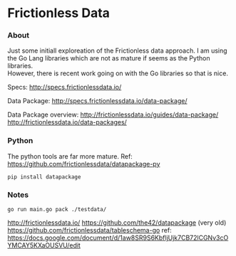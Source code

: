 # Frictionless Data

### About
Just some initiall exploreation of the Frictionless data approach.  I am using 
the Go Lang libraries which are not as mature if seems as the Python libraries.  
However, there is recent work going on with the Go libraries so that is nice. 

Specs:  http://specs.frictionlessdata.io/

Data Package:  http://specs.frictionlessdata.io/data-package/ 

Data Package overview: 
http://frictionlessdata.io/guides/data-package/
http://frictionlessdata.io/data-packages/


### Python
The python tools are far more mature.   Ref: https://github.com/frictionlessdata/datapackage-py 

```
pip install datapackage
```


### Notes
```
go run main.go pack ./testdata/
```


http://frictionlessdata.io/ 
https://github.com/the42/datapackage (very old)
https://github.com/frictionlessdata/tableschema-go 
ref: https://docs.google.com/document/d/1aw8SR9S6KbfljUjk7CB72lCGNv3cOYMCAY5KXaOUSVU/edit 



